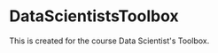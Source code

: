 DataScientistsToolbox
=====================

This is created for the course Data Scientist's Toolbox.
